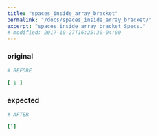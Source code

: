 ```yaml
---
title: "spaces_inside_array_bracket"
permalink: "/docs/spaces_inside_array_bracket/"
excerpt: "spaces_inside_array_bracket Specs."
# modified: 2017-10-27T16:25:30-04:00
---
```

### original
```ruby
# BEFORE

[ 1 ]

```
### expected
```ruby
# AFTER

[1]
```
